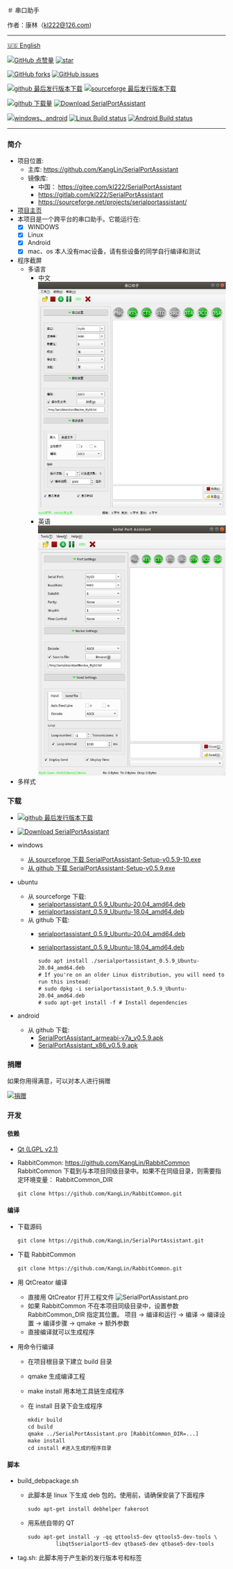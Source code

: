 ＃ 串口助手

作者：康林（kl222@126.com)

--------------------------------

[:us: English](README.md)

[![GitHub 点赞量](https://img.shields.io/github/stars/KangLin/SerialPortAssistant?label=Github%20点赞量)](https://github.com/KangLin/SerialPortAssistant/stars)
[![star](https://gitee.com/kl222/SerialPortAssistant/badge/star.svg?theme=dark)](https://gitee.com/kl222/SerialPortAssistant/stargazers)

[![GitHub forks](https://img.shields.io/github/forks/KangLin/SerialPortAssistant)](https://github.com/KangLin/SerialPortAssistant/forks)
[![GitHub issues](https://img.shields.io/github/issues/KangLin/SerialPortAssistant)](https://github.com/KangLin/SerialPortAssistant/issues)

[![github 最后发行版本下载](https://img.shields.io/github/release/KangLin/SerialPortAssistant?label=Github%20最后发行版本下载)](https://github.com/KangLin/SerialPortAssistant/releases/latest)
[![sourceforge 最后发行版本下载](https://a.fsdn.com/con/app/sf-download-button)](https://sourceforge.net/projects/serialportassistant/files/latest/download)

[![github 下载量](https://img.shields.io/github/downloads/KangLin/SerialPortAssistant/total?label=Github%20下载量)](https://github.com/KangLin/SerialPortAssistant/releases)
[![Download SerialPortAssistant](https://img.shields.io/sourceforge/dt/serialportassistant.svg?label=Sourceforge%20下载量)](https://sourceforge.net/projects/serialportassistant/files/latest/download)

[![windows、android](https://ci.appveyor.com/api/projects/status/y77e828ysqc79r9o?svg=true)](https://ci.appveyor.com/project/KangLin/serialportassistant)
[![Linux Build status](https://github.com/kanglin/SerialPortAssistant/actions/workflows/ubuntu.yml/badge.svg?branch=master)](https://github.com/kanglin/SerialPortAssistant/actions)
[![Android Build status](https://github.com/kanglin/SerialPortAssistant/actions/workflows/android.yml/badge.svg?branch=master)](https://github.com/kanglin/SerialPortAssistant/actions)

--------------------------------

### 简介
- 项目位置:
  + 主库: https://github.com/KangLin/SerialPortAssistant
  + 镜像库:
    - 中国： https://gitee.com/kl222/SerialPortAssistant
    - https://gitlab.com/kl222/SerialPortAssistant
    - https://sourceforge.net/projects/serialportassistant/
- [项目主页](http://kanglin.github.io/SerialPortAssistant)
- 本项目是一个跨平台的串口助手。它能运行在:
  + [x] WINDOWS
  + [x] Linux
  + [x] Android
  + [x] mac、os  本人没有mac设备，请有些设备的同学自行编译和测试
- 程序截屏
  + 多语言
    - 中文  
    ![中文](Docs/ui-zh.jpg "中文")
    - 英语      
    ![英文](Docs/ui-en.jpg "英文")
- 多样式


### 下载
- [![github 最后发行版本下载](https://img.shields.io/github/release/KangLin/SerialPortAssistant?label=Github%20最后发行版本下载)](https://github.com/KangLin/SerialPortAssistant/releases/latest)
- [![Download SerialPortAssistant](https://a.fsdn.com/con/app/sf-download-button)](https://sourceforge.net/projects/serialportassistant/files/latest/download) 

- windows
  + [从 sourceforge 下载 SerialPortAssistant-Setup-v0.5.9-10.exe](https://sourceforge.net/projects/serialportassistant/files/v0.5.9/SerialPortAssistant-Setup-v0.5.9.exe/download)
  + [从 github 下载 SerialPortAssistant-Setup-v0.5.9.exe](https://github.com/KangLin/SerialPortAssistant/releases/download/v0.5.9/SerialPortAssistant-Setup-v0.5.9.exe)  

- ubuntu
  + 从 sourceforge 下载:
    - [serialportassistant_0.5.9_Ubuntu-20.04_amd64.deb](https://sourceforge.net/projects/serialportassistant/files/v0.5.9/serialportassistant_0.5.9_Ubuntu-20.04_amd64.deb/download)
    - [serialportassistant_0.5.9_Ubuntu-18.04_amd64.deb](https://sourceforge.net/projects/serialportassistant/files/v0.5.9/serialportassistant_0.5.9_Ubuntu-18.04_amd64.deb/download)
  + 从 github 下载:
    - [serialportassistant_0.5.9_Ubuntu-20.04_amd64.deb](https://github.com/KangLin/SerialPortAssistant/releases/download/v0.5.9/serialportassistant_0.5.9_Ubuntu-20.04_amd64.deb)
    - [serialportassistant_0.5.9_Ubuntu-18.04_amd64.deb](https://github.com/KangLin/SerialPortAssistant/releases/download/v0.5.9/serialportassistant_0.5.9_Ubuntu-18.04_amd64.deb)

          sudo apt install ./serialportassistant_0.5.9_Ubuntu-20.04_amd64.deb
          # If you're on an older Linux distribution, you will need to run this instead:         
          # sudo dpkg -i serialportassistant_0.5.9_Ubuntu-20.04_amd64.deb
          # sudo apt-get install -f # Install dependencies
 
- android
  + 从 github 下载:
    - [SerialPortAssistant_armeabi-v7a_v0.5.9.apk](https://github.com/KangLin/SerialPortAssistant/releases/download/v0.5.9/SerialPortAssistant_armeabi-v7a_v0.5.9.apk)
    - [SerialPortAssistant_x86_v0.5.9.apk](https://github.com/KangLin/SerialPortAssistant/releases/download/v0.5.9/SerialPortAssistant_x86_v0.5.9.apk)

### 捐赠  
如果你用得满意，可以对本人进行捐赠  

[![捐赠](https://gitlab.com/kl222/RabbitCommon/-/raw/master/Src/Resource/image/Contribute.png "捐赠")](https://gitlab.com/kl222/RabbitCommon/-/raw/master/Src/Resource/image/Contribute.png "捐赠")

### 开发  
#### 依赖

- [Qt (LGPL v2.1)](http://qt.io/)
- RabbitCommon: https://github.com/KangLin/RabbitCommon  
  RabbitCommon 下载到与本项目同级目录中。如果不在同级目录，则需要指定环境变量： RabbitCommon_DIR

      git clone https://github.com/KangLin/RabbitCommon.git


#### 编译  

- 下载源码

      git clone https://github.com/KangLin/SerialPortAssistant.git

- 下载 RabbitCommon

      git clone https://github.com/KangLin/RabbitCommon.git
      
- 用 QtCreator 编译
  * 直接用 QtCreator 打开工程文件 ![SerialPortAssistant.pro](SerialPortAssistant.pro) 
  * 如果 RabbitCommon 不在本项目同级目录中，设置参数 RabbitCommon_DIR 指定其位置。 
      项目 -> 编译和运行 -> 编译 -> 编译设置 -> 编译步骤 -> qmake -> 额外参数
  * 直接编译就可以生成程序
- 用命令行编译
  * 在项目根目录下建立 build 目录
  * qmake 生成编译工程
  * make install 用本地工具链生成程序
  * 在 install 目录下会生成程序

        mkdir build
        cd build
        qmake ../SerialPortAssistant.pro [RabbitCommon_DIR=...]
        make install
        cd install #进入生成的程序目录

#### 脚本  

- build_debpackage.sh
  + 此脚本是 linux 下生成 deb 包的。使用前，请确保安装了下面程序

        sudo apt-get install debhelper fakeroot

  + 用系统自带的 QT

        sudo apt-get install -y -qq qttools5-dev qttools5-dev-tools \
                 libqt5serialport5-dev qtbase5-dev qtbase5-dev-tools

- tag.sh: 此脚本用于产生新的发行版本号和标签

